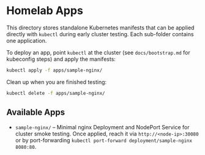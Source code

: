 # Homelab Apps

This directory stores standalone Kubernetes manifests that can be applied directly with `kubectl` during early cluster testing. Each sub-folder contains one application.

To deploy an app, point `kubectl` at the cluster (see `docs/bootstrap.md` for kubeconfig steps) and apply the manifests:

```bash
kubectl apply -f apps/sample-nginx/
```

Clean up when you are finished testing:

```bash
kubectl delete -f apps/sample-nginx/
```

## Available Apps

- `sample-nginx/` – Minimal nginx Deployment and NodePort Service for cluster smoke testing. Once applied, reach it via `http://<node-ip>:30080` or by port-forwarding `kubectl port-forward deployment/sample-nginx 8080:80`.
